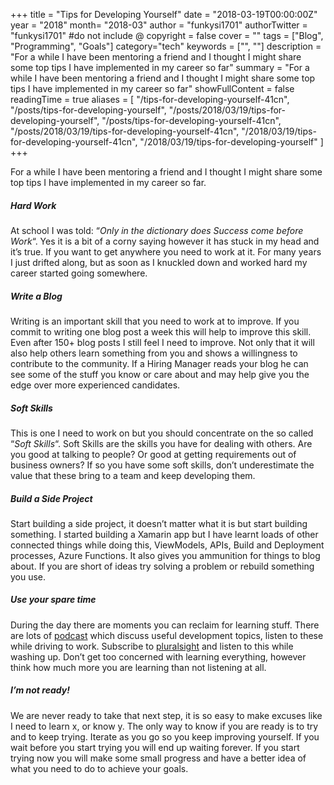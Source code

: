 +++
title = "Tips for Developing Yourself"
date = "2018-03-19T00:00:00Z"
year = "2018"
month= "2018-03"
author = "funkysi1701"
authorTwitter = "funkysi1701" #do not include @
copyright = false
cover = ""
tags = ["Blog", "Programming", "Goals"]
category="tech"
keywords = ["", ""]
description = "For a while I have been mentoring a friend and I thought I might share some top tips I have implemented in my career so far"
summary = "For a while I have been mentoring a friend and I thought I might share some top tips I have implemented in my career so far"
showFullContent = false
readingTime = true
aliases = [
    "/tips-for-developing-yourself-41cn",
    "/posts/tips-for-developing-yourself",
    "/posts/2018/03/19/tips-for-developing-yourself",
    "/posts/tips-for-developing-yourself-41cn",
    "/posts/2018/03/19/tips-for-developing-yourself-41cn",
    "/2018/03/19/tips-for-developing-yourself-41cn",
    "/2018/03/19/tips-for-developing-yourself"
]
+++

For a while I have been mentoring a friend and I thought I might share some top tips I have implemented in my career so far.

##### Hard Work

At school I was told: “_Only in the dictionary does Success come before Work_“. Yes it is a bit of a corny saying however it has stuck in my head and it’s true. If you want to get anywhere you need to work at it. For many years I just drifted along, but as soon as I knuckled down and worked hard my career started going somewhere.

##### Write a Blog

Writing is an important skill that you need to work at to improve. If you commit to writing one blog post a week this will help to improve this skill. Even after 150+ blog posts I still feel I need to improve. Not only that it will also help others learn something from you and shows a willingness to contribute to the community. If a Hiring Manager reads your blog he can see some of the stuff you know or care about and may help give you the edge over more experienced candidates.

##### Soft Skills

This is one I need to work on but you should concentrate on the so called “_Soft Skills_“. Soft Skills are the skills you have for dealing with others. Are you good at talking to people? Or good at getting requirements out of business owners? If so you have some soft skills, don’t underestimate the value that these bring to a team and keep developing them.

##### Build a Side Project

Start building a side project, it doesn’t matter what it is but start building something. I started building a Xamarin app but I have learnt loads of other connected things while doing this, ViewModels, APIs, Build and Deployment processes, Azure Functions. It also gives you ammunition for things to blog about. If you are short of ideas try solving a problem or rebuild something you use.

##### Use your spare time

During the day there are moments you can reclaim for learning stuff. There are lots of [podcast](https://www.funkysi1701.com/podcasts) which discuss useful development topics, listen to these while driving to work. Subscribe to [pluralsight](https://www.funkysi1701.com/pluralsight) and listen to this while washing up. Don’t get too concerned with learning everything, however think how much more you are learning than not listening at all.

##### I’m not ready!

We are never ready to take that next step, it is so easy to make excuses like I need to learn x, or know y. The only way to know if you are ready is to try and to keep trying. Iterate as you go so you keep improving yourself. If you wait before you start trying you will end up waiting forever. If you start trying now you will make some small progress and have a better idea of what you need to do to achieve your goals.
